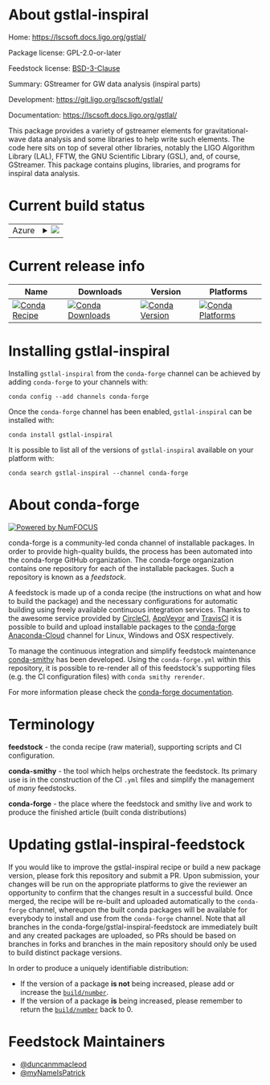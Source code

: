 About gstlal-inspiral
=====================

Home: https://lscsoft.docs.ligo.org/gstlal/

Package license: GPL-2.0-or-later

Feedstock license: [BSD-3-Clause](https://github.com/conda-forge/gstlal-inspiral-feedstock/blob/master/LICENSE.txt)

Summary: GStreamer for GW data analysis (inspiral parts)

Development: https://git.ligo.org/lscsoft/gstlal/

Documentation: https://lscsoft.docs.ligo.org/gstlal/

This package provides a variety of gstreamer elements for
gravitational-wave data analysis and some libraries to help write such
elements.  The code here sits on top of several other libraries, notably
the LIGO Algorithm Library (LAL), FFTW, the GNU Scientific Library (GSL),
and, of course, GStreamer.
This package contains plugins, libraries, and programs for inspiral data
analysis.


Current build status
====================


<table>
    
  <tr>
    <td>Azure</td>
    <td>
      <details>
        <summary>
          <a href="https://dev.azure.com/conda-forge/feedstock-builds/_build/latest?definitionId=9064&branchName=master">
            <img src="https://dev.azure.com/conda-forge/feedstock-builds/_apis/build/status/gstlal-inspiral-feedstock?branchName=master">
          </a>
        </summary>
        <table>
          <thead><tr><th>Variant</th><th>Status</th></tr></thead>
          <tbody><tr>
              <td>linux_64_python3.6.____cpython</td>
              <td>
                <a href="https://dev.azure.com/conda-forge/feedstock-builds/_build/latest?definitionId=9064&branchName=master">
                  <img src="https://dev.azure.com/conda-forge/feedstock-builds/_apis/build/status/gstlal-inspiral-feedstock?branchName=master&jobName=linux&configuration=linux_64_python3.6.____cpython" alt="variant">
                </a>
              </td>
            </tr><tr>
              <td>osx_64_python3.6.____cpython</td>
              <td>
                <a href="https://dev.azure.com/conda-forge/feedstock-builds/_build/latest?definitionId=9064&branchName=master">
                  <img src="https://dev.azure.com/conda-forge/feedstock-builds/_apis/build/status/gstlal-inspiral-feedstock?branchName=master&jobName=osx&configuration=osx_64_python3.6.____cpython" alt="variant">
                </a>
              </td>
            </tr>
          </tbody>
        </table>
      </details>
    </td>
  </tr>
</table>

Current release info
====================

| Name | Downloads | Version | Platforms |
| --- | --- | --- | --- |
| [![Conda Recipe](https://img.shields.io/badge/recipe-gstlal--inspiral-green.svg)](https://anaconda.org/conda-forge/gstlal-inspiral) | [![Conda Downloads](https://img.shields.io/conda/dn/conda-forge/gstlal-inspiral.svg)](https://anaconda.org/conda-forge/gstlal-inspiral) | [![Conda Version](https://img.shields.io/conda/vn/conda-forge/gstlal-inspiral.svg)](https://anaconda.org/conda-forge/gstlal-inspiral) | [![Conda Platforms](https://img.shields.io/conda/pn/conda-forge/gstlal-inspiral.svg)](https://anaconda.org/conda-forge/gstlal-inspiral) |

Installing gstlal-inspiral
==========================

Installing `gstlal-inspiral` from the `conda-forge` channel can be achieved by adding `conda-forge` to your channels with:

```
conda config --add channels conda-forge
```

Once the `conda-forge` channel has been enabled, `gstlal-inspiral` can be installed with:

```
conda install gstlal-inspiral
```

It is possible to list all of the versions of `gstlal-inspiral` available on your platform with:

```
conda search gstlal-inspiral --channel conda-forge
```


About conda-forge
=================

[![Powered by NumFOCUS](https://img.shields.io/badge/powered%20by-NumFOCUS-orange.svg?style=flat&colorA=E1523D&colorB=007D8A)](http://numfocus.org)

conda-forge is a community-led conda channel of installable packages.
In order to provide high-quality builds, the process has been automated into the
conda-forge GitHub organization. The conda-forge organization contains one repository
for each of the installable packages. Such a repository is known as a *feedstock*.

A feedstock is made up of a conda recipe (the instructions on what and how to build
the package) and the necessary configurations for automatic building using freely
available continuous integration services. Thanks to the awesome service provided by
[CircleCI](https://circleci.com/), [AppVeyor](https://www.appveyor.com/)
and [TravisCI](https://travis-ci.com/) it is possible to build and upload installable
packages to the [conda-forge](https://anaconda.org/conda-forge)
[Anaconda-Cloud](https://anaconda.org/) channel for Linux, Windows and OSX respectively.

To manage the continuous integration and simplify feedstock maintenance
[conda-smithy](https://github.com/conda-forge/conda-smithy) has been developed.
Using the ``conda-forge.yml`` within this repository, it is possible to re-render all of
this feedstock's supporting files (e.g. the CI configuration files) with ``conda smithy rerender``.

For more information please check the [conda-forge documentation](https://conda-forge.org/docs/).

Terminology
===========

**feedstock** - the conda recipe (raw material), supporting scripts and CI configuration.

**conda-smithy** - the tool which helps orchestrate the feedstock.
                   Its primary use is in the construction of the CI ``.yml`` files
                   and simplify the management of *many* feedstocks.

**conda-forge** - the place where the feedstock and smithy live and work to
                  produce the finished article (built conda distributions)


Updating gstlal-inspiral-feedstock
==================================

If you would like to improve the gstlal-inspiral recipe or build a new
package version, please fork this repository and submit a PR. Upon submission,
your changes will be run on the appropriate platforms to give the reviewer an
opportunity to confirm that the changes result in a successful build. Once
merged, the recipe will be re-built and uploaded automatically to the
`conda-forge` channel, whereupon the built conda packages will be available for
everybody to install and use from the `conda-forge` channel.
Note that all branches in the conda-forge/gstlal-inspiral-feedstock are
immediately built and any created packages are uploaded, so PRs should be based
on branches in forks and branches in the main repository should only be used to
build distinct package versions.

In order to produce a uniquely identifiable distribution:
 * If the version of a package **is not** being increased, please add or increase
   the [``build/number``](https://conda.io/docs/user-guide/tasks/build-packages/define-metadata.html#build-number-and-string).
 * If the version of a package **is** being increased, please remember to return
   the [``build/number``](https://conda.io/docs/user-guide/tasks/build-packages/define-metadata.html#build-number-and-string)
   back to 0.

Feedstock Maintainers
=====================

* [@duncanmmacleod](https://github.com/duncanmmacleod/)
* [@myNameIsPatrick](https://github.com/myNameIsPatrick/)

